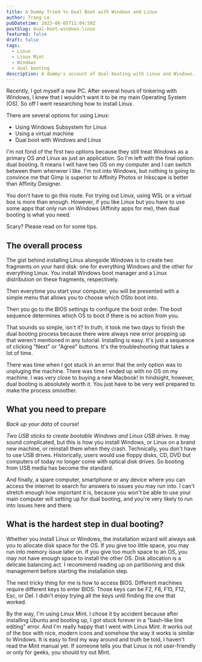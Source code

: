 ```yaml
---
title: A Dummy Tried to Dual Boot with Windows and Linux
author: Trang Le
pubDatetime: 2023-06-05T11:04:50Z
postSlug: dual-boot-windows-linux
featured: false
draft: false
tags:
  - Linux
  - Linux Mint
  - Windows
  - dual booting
description: A dummy's account of dual booting with Linux and Windows. Read on if you want to use Linux but still need to use some apps that only run on Windows.
---
```


Recently, I got myself a new PC. After several hours of tinkering with Windows, I knew that I wouldn't want it to be my main Operating System (OS). So off I went researching how to install Linux.

There are several options for using Linux:

- Using Windows Subsystem for Linux
- Using a virtual machine
- Dual boot with Windows and Linux

I'm not fond of the first two options because they still treat Windows as a primary OS and Linux as just an application. So I'm left with the final option: dual booting. It means I will have two OS on my computer and I can switch between them whenever I like. I'm not into Windows, but nothing is going to convince me that Gimp is superior to Affinity Photos or Inkscape is better than Affinity Designer.

You don't have to go this route. For trying out Linux, using WSL or a virtual box is more than enough. However, if you like Linux but you have to use some apps that only run on Windows (Affinity apps for me), then dual booting is what you need.

Scary? Please read on for some tips.

## The overall process

The gist behind installing Linux alongside Windows is to create two fragments on your hard disk: one for everything Windows and the other for everything Linux. You install Windows boot manager and a Linux distribution on these fragments, respectively.

Then everytime you start your computer, you will be presented with a simple menu that allows you to choose which OSto boot into.

Then you go to the BIOS settings to configure the boot order. The boot sequence determines which OS to boot if there is no action from you.

That sounds so simple, isn't it? In truth, it took me two days to finish the dual booting process because there were always new error propping up that weren't mentioned in any tutorial. Installing is easy. It's just a sequence of clicking "Next" or "Agree" buttons. It's the troubleshooting that takes a lot of time.

There was time when I got stuck in an error that the only option was to unpluging the machine. There was time I ended up with no OS on my machine. I was very close to buying a new Macbook! In hindsight, however, dual booting is absolutely worth it. You just have to be very well prepared to make the process smoother.

## What you need to prepare

_Back up your data_ of course!

_Two USB sticks to create bootable Windows and Linux USB drives_. It may sound complicated, but this is how you install Windows, or Linux on a brand new machine, or reinstall them when they crash. Technically, you don't have to use USB drives. Historically, users would use floppy disks, CD, DVD but computers of today no longer come with optical disk drives. So booting from USB media has become the standard.

And finally, a spare computer, smartphone or any device where you can access the internet to search for answers to issues you may run into. I can't stretch enough how important it is, because you won't be able to use your main computer will setting up for dual booting, and you're very likely to run into issues here and there.

## What is the hardest step in dual booting?

Whether you install Linux or Windows, the installation wizard will always ask you to allocate disk space for the OS. If you give too little space, you may run into memory issue later on. If you give too much space to an OS, you may not have enough space to install the other OS. Disk allocation is a delicate balancing act. I recommend reading up on partitioning and disk management before starting the installation step.

The next tricky thing for me is how to access BIOS. Different machines require different keys to enter BIOS. Those keys can be F2, F8, F10, F12, Esc, or Del. I didn't enjoy trying all the keys until finding the one that worked.

By the way, I'm using Linux Mint. I chose it by accident because after installing Ubuntu and booting up, I got stuck forever in a "bash-like line editing" error. And I'm really happy that I went with Linux Mint. It works out of the box with nice, modern icons and somehow the way it works is similar to Windows. It is easy to find my way around and truth be told, I haven't read the Mint manual yet. If someone tells you that Linux is not user-friendly or only for geeks, you should try out Mint.
